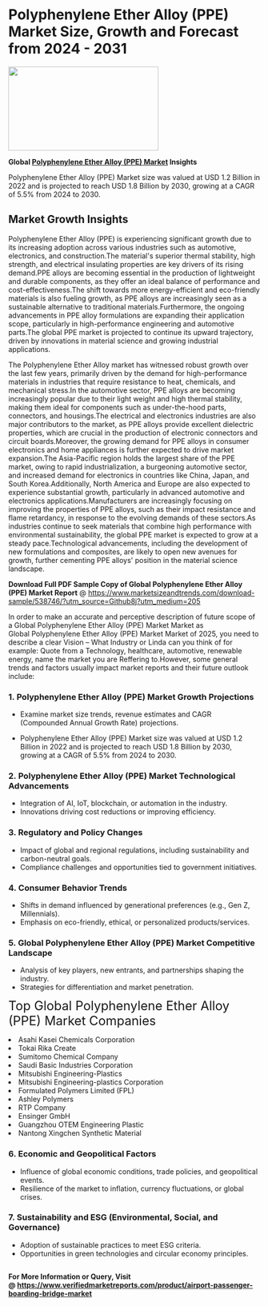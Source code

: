 <H1>Polyphenylene Ether Alloy (PPE) Market Size, Growth and Forecast from 2024 - 2031</H1><img class="aligncenter size-medium wp-image-584254" src="https://thirdeyenews.in/wp-content/uploads/2024/09/Global-Market-Research-300x168.jpeg" alt="" width="300" height="168" /><p><strong>Global&nbsp;<a href="https://www.marketsizeandtrends.com/download-sample/538746/?utm_source=Github8j?utm_medium=205">Polyphenylene Ether Alloy (PPE) Market</a> Insights</strong></p><p>Polyphenylene Ether Alloy (PPE) Market size was valued at USD 1.2 Billion in 2022 and is projected to reach USD 1.8 Billion by 2030, growing at a CAGR of 5.5% from 2024 to 2030.</p><p><h2>Market Growth Insights</h2> Polyphenylene Ether Alloy (PPE) is experiencing significant growth due to its increasing adoption across various industries such as automotive, electronics, and construction.The material's superior thermal stability, high strength, and electrical insulating properties are key drivers of its rising demand.PPE alloys are becoming essential in the production of lightweight and durable components, as they offer an ideal balance of performance and cost-effectiveness.The shift towards more energy-efficient and eco-friendly materials is also fueling growth, as PPE alloys are increasingly seen as a sustainable alternative to traditional materials.Furthermore, the ongoing advancements in PPE alloy formulations are expanding their application scope, particularly in high-performance engineering and automotive parts.The global PPE market is projected to continue its upward trajectory, driven by innovations in material science and growing industrial applications.<p>The Polyphenylene Ether Alloy market has witnessed robust growth over the last few years, primarily driven by the demand for high-performance materials in industries that require resistance to heat, chemicals, and mechanical stress.In the automotive sector, PPE alloys are becoming increasingly popular due to their light weight and high thermal stability, making them ideal for components such as under-the-hood parts, connectors, and housings.The electrical and electronics industries are also major contributors to the market, as PPE alloys provide excellent dielectric properties, which are crucial in the production of electronic connectors and circuit boards.Moreover, the growing demand for PPE alloys in consumer electronics and home appliances is further expected to drive market expansion.The Asia-Pacific region holds the largest share of the PPE market, owing to rapid industrialization, a burgeoning automotive sector, and increased demand for electronics in countries like China, Japan, and South Korea.Additionally, North America and Europe are also expected to experience substantial growth, particularly in advanced automotive and electronics applications.Manufacturers are increasingly focusing on improving the properties of PPE alloys, such as their impact resistance and flame retardancy, in response to the evolving demands of these sectors.As industries continue to seek materials that combine high performance with environmental sustainability, the global PPE market is expected to grow at a steady pace.Technological advancements, including the development of new formulations and composites, are likely to open new avenues for growth, further cementing PPE alloys' position in the material science landscape.<p><span class=""><strong>Download Full PDF Sample Copy of Global Polyphenylene Ether Alloy (PPE) Market Report</strong> @ <a href="https://www.marketsizeandtrends.com/download-sample/538746/?utm_source=Github8j?utm_medium=205" target="_blank">https://www.marketsizeandtrends.com/download-sample/538746/?utm_source=Github8j?utm_medium=205</a></span></p><p>In order to make an accurate and perceptive description of future scope of a Global&nbsp;Polyphenylene Ether Alloy (PPE) Market Market as Global&nbsp;Polyphenylene Ether Alloy (PPE) Market Market of 2025, you need to describe a clear Vision &ndash; What Industry or Linda can you think of for example: Quote from a Technology, healthcare, automotive, renewable energy, name the market you are Reffering to.However, some general trends and factors usually impact market reports and their future outlook include:</p><h3>1.&nbsp;<strong>Polyphenylene Ether Alloy (PPE) Market Growth Projections</strong></h3><ul><li>Examine market size trends, revenue estimates and CAGR (Compounded Annual Growth Rate) projections.</li><li><p>Polyphenylene Ether Alloy (PPE) Market size was valued at USD 1.2 Billion in 2022 and is projected to reach USD 1.8 Billion by 2030, growing at a CAGR of 5.5% from 2024 to 2030.</p></li></ul><h3>2.&nbsp;<strong>Polyphenylene Ether Alloy (PPE) Market Technological Advancements</strong></h3><ul><li>Integration of AI, IoT, blockchain, or automation in the industry.</li><li>Innovations driving cost reductions or improving efficiency.</li></ul><h3>3.&nbsp;<strong>Regulatory and Policy Changes</strong></h3><ul><li>Impact of global and regional regulations, including sustainability and carbon-neutral goals.</li><li>Compliance challenges and opportunities tied to government initiatives.</li></ul><h3>4.&nbsp;<strong>Consumer Behavior Trends</strong></h3><ul><li>Shifts in demand influenced by generational preferences (e.g., Gen Z, Millennials).</li><li>Emphasis on eco-friendly, ethical, or personalized products/services.</li></ul><h3>5.&nbsp;<strong>Global Polyphenylene Ether Alloy (PPE) Market Competitive Landscape</strong></h3><ul><li>Analysis of key players, new entrants, and partnerships shaping the industry.</li><li>Strategies for differentiation and market penetration.</li></ul><p data-pm-slice="1 1 []"><span style="color: inherit; font-family: inherit; font-size: 25px;">Top Global Polyphenylene Ether Alloy (PPE) Market Companies</span></p><div class="" data-test-id=""><p><li>Asahi Kasei Chemicals Corporation</li><li> Tokai Rika Create</li><li> Sumitomo Chemical Company</li><li> Saudi Basic Industries Corporation</li><li> Mitsubishi Engineering-Plastics</li><li> Mitsubishi Engineering-plastics Corporation</li><li> Formulated Polymers Limited (FPL)</li><li> Ashley Polymers</li><li> RTP Company</li><li> Ensinger GmbH</li><li> Guangzhou OTEM Engineering Plastic</li><li> Nantong Xingchen Synthetic Material</li></p></div><h3>6.&nbsp;<strong>Economic and Geopolitical Factors</strong></h3><ul><li>Influence of global economic conditions, trade policies, and geopolitical events.</li><li>Resilience of the market to inflation, currency fluctuations, or global crises.</li></ul><h3>7.&nbsp;<strong>Sustainability and ESG (Environmental, Social, and Governance)</strong></h3><ul><li>Adoption of sustainable practices to meet ESG criteria.</li><li>Opportunities in green technologies and circular economy principles.</li></ul><h2><strong style="font-size: 14px;">For More Information or Query, Visit @&nbsp;</strong><a style="background-color: #ffffff; font-size: 14px;" href="https://www.marketsizeandtrends.com/report/polyphenylene-ether-alloy-ppe-market/" target="_blank">https://www.verifiedmarketreports.com/product/airport-passenger-boarding-bridge-market</a></h2>